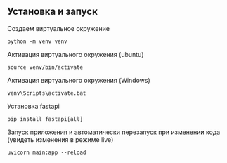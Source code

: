 ## Установка и запуск

Создаем виртуальное окружение

```
python -m venv venv
```

Активация виртуального окружения (ubuntu)

```
source venv/bin/activate
```

Активация виртуального окружения (Windows)

```
venv\Scripts\activate.bat
```

Установка fastapi

```
pip install fastapi[all]
```

Запуск приложения и автоматически перезапуск при изменении кода (увидеть изменения в режиме live)

```
uvicorn main:app --reload
```
